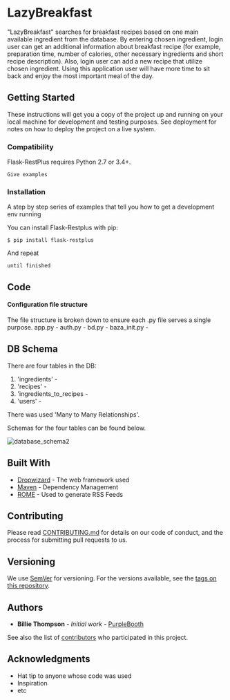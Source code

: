 # LazyBreakfast

"LazyBreakfast" searches for breakfast recipes based on one main available ingredient from the database. By entering chosen ingredient, login user can get an additional information about breakfast recipe (for example, preparation time, number of calories, other necessary ingredients and short recipe description). Also, login user can add a new recipe that utilize chosen ingredient. Using this application user will have more time to sit back and enjoy the most important meal of the day.


## Getting Started

These instructions will get you a copy of the project up and running on your local machine for development and testing purposes. See deployment for notes on how to deploy the project on a live system.

### Compatibility

Flask-RestPlus requires Python 2.7 or 3.4+.

```
Give examples
```

### Installation

A step by step series of examples that tell you how to get a development env running

You can install Flask-Restplus with pip:

```
$ pip install flask-restplus
```

And repeat

```
until finished
```

## Code

#### Configuration file structure

The file structure is broken down to ensure each .py file serves a single purpose.
app.py - 
auth.py - 
bd.py - 
baza_init.py - 

## DB Schema

There are four tables in the DB:
  1) 'ingredients' -
  2) 'recipes' - 
  3) 'ingredients_to_recipes - 
  4) 'users' - 
  
There was used 'Many to Many Relationships'. 

Schemas for the four tables can be found below.

![database_schema2](https://user-images.githubusercontent.com/43549462/82700782-2ee0aa80-9c6f-11ea-9f3f-be329e4820f3.png)

## Built With

* [Dropwizard](http://www.dropwizard.io/1.0.2/docs/) - The web framework used
* [Maven](https://maven.apache.org/) - Dependency Management
* [ROME](https://rometools.github.io/rome/) - Used to generate RSS Feeds

## Contributing

Please read [CONTRIBUTING.md](https://gist.github.com/PurpleBooth/b24679402957c63ec426) for details on our code of conduct, and the process for submitting pull requests to us.

## Versioning

We use [SemVer](http://semver.org/) for versioning. For the versions available, see the [tags on this repository](https://github.com/your/project/tags). 

## Authors

* **Billie Thompson** - *Initial work* - [PurpleBooth](https://github.com/PurpleBooth)

See also the list of [contributors](https://github.com/your/project/contributors) who participated in this project.



## Acknowledgments

* Hat tip to anyone whose code was used
* Inspiration
* etc
